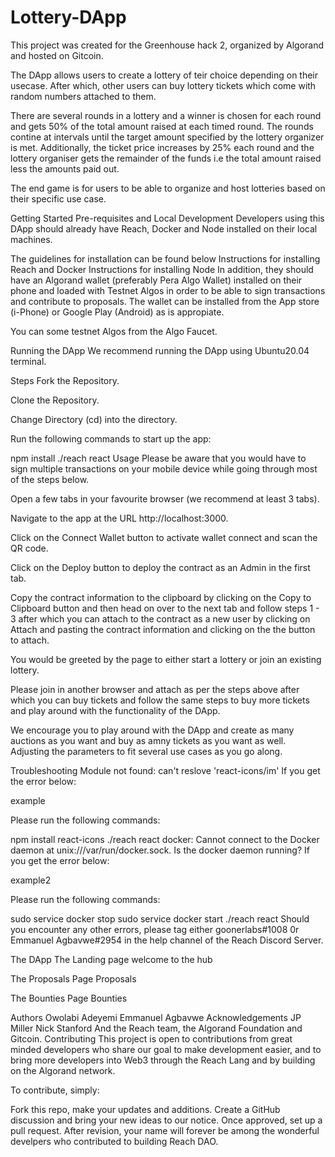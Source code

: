# Lottery-DApp
This project was created for the Greenhouse hack 2, organized by Algorand and hosted on Gitcoin.

The DApp allows users to create a lottery of teir choice depending on their usecase. After which, other users can buy lottery tickets which come with random numbers attached to them. 

There are several rounds in a lottery and a winner is chosen for each round and gets 50% of the total amount raised at each timed round. The rounds contine at intervals until the target amount specified by the lottery organizer is met. Additionally, the ticket price increases by 25% each round and the lottery organiser gets the remainder of the funds i.e the total amount raised less the amounts paid out.

The end game is for users to be able to organize and host lotteries based on their specific use case.

Getting Started
Pre-requisites and Local Development
Developers using this DApp should already have Reach, Docker and Node installed on their local machines.

The guidelines for installation can be found below
Instructions for installing Reach and Docker
Instructions for installing Node
In addition, they should have an Algorand wallet (preferably Pera Algo Wallet) installed on their phone and loaded with Testnet Algos in order to be able to sign transactions and contribute to proposals. The wallet can be installed from the App store (i-Phone) or Google Play (Android) as is appropiate.

You can some testnet Algos from the Algo Faucet.

Running the DApp
We recommend running the DApp using Ubuntu20.04 terminal.

Steps
Fork the Repository.

Clone the Repository.

Change Directory (cd) into the directory.

Run the following commands to start up the app:

npm install
./reach react
Usage
Please be aware that you would have to sign multiple transactions on your mobile device while going through most of the steps below.

Open a few tabs in your favourite browser (we recommend at least 3 tabs).

Navigate to the app at the URL http://localhost:3000.

Click on the Connect Wallet button to activate wallet connect and scan the QR code.

Click on the Deploy button to deploy the contract as an Admin in the first tab.

Copy the contract information to the clipboard by clicking on the Copy to Clipboard button and then head on over to the next tab and follow steps 1 - 3 after which you can attach to the contract as a new user by clicking on Attach and pasting the contract information and clicking on the the button to attach.

You would be greeted by the page to either start a lottery or join an existing lottery.

Please join in another browser and attach as per the steps above after which you can buy tickets and follow the same steps to buy more tickets and play around with the functionality of the DApp.


We encourage you to play around with the DApp and create as many auctions as you want and buy as amny tickets as you want as well. Adjusting the parameters to fit several use cases as you go along.

Troubleshooting
Module not found: can't reslove 'react-icons/im'
If you get the error below:

example

Please run the following commands:

npm install react-icons
./reach react
docker: Cannot connect to the Docker daemon at unix:///var/run/docker.sock. Is the docker daemon running?
If you get the error below:

example2

Please run the following commands:

sudo service docker stop
sudo service docker start
./reach react
Should you encounter any other errors, please tag either goonerlabs#1008 0r Emmanuel Agbavwe#2954 in the help channel of the Reach Discord Server.

The DApp
The Landing page
welcome to the hub

The Proposals Page
Proposals

The Bounties Page
Bounties

Authors
Owolabi Adeyemi
Emmanuel Agbavwe
Acknowledgements
JP Miller
Nick Stanford
And the Reach team, the Algorand Foundation and Gitcoin.
Contributing
This project is open to contributions from great minded developers who share our goal to make development easier, and to bring more developers into Web3 through the Reach Lang and by building on the Algorand network.

To contribute, simply:

Fork this repo, make your updates and additions.
Create a GitHub discussion and bring your new ideas to our notice.
Once approved, set up a pull request.
After revision, your name will forever be among the wonderful develpers who contributed to building Reach DAO.
